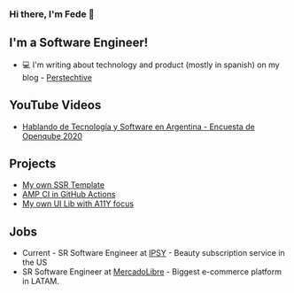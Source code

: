 ### Hi there, I'm Fede 👋

## I'm a Software Engineer!

- :computer: I'm writing about technology and product (mostly in spanish) on my blog - [Perstechtive](http://www.perstechtive.com/)

## YouTube Videos
- [Hablando de Tecnología y Software en Argentina - Encuesta de Openqube 2020](https://www.youtube.com/watch?v=yZiP0K9x6zM)

## Projects
- [My own SSR Template](https://github.com/FedeAPerez/ssr-template)
- [AMP CI in GitHub Actions](https://github.com/FedeAPerez/amp-ci)
- [My own UI Lib with A11Y focus](https://github.com/FedeAPerez/ay-ui#readme)

## Jobs
- Current - SR Software Engineer at [IPSY](https://www.ipsy.com/) - Beauty subscription service in the US
- SR Software Engineer at [MercadoLibre](https://www.mercadolibre.com.ar/) - Biggest e-commerce platform in LATAM.
